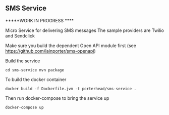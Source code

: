 ## SMS Service

*****WORK IN PROGRESS ****

Micro Service for delivering SMS messages
The sample providers are Twilio and Sendclick

Make sure you build the dependent Open API module first (see https://github.com/iainporter/sms-openapi)

Build the service

`cd sms-service
 mvn package
 `
 
To build the docker container

`docker build -f Dockerfile.jvm -t porterhead/sms-service .`


Then run docker-compose to bring the service up

`docker-compose up`

